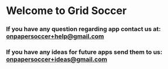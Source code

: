 # Welcome to Grid Soccer

### If you have any question regarding app contact us at: onpapersoccer+help@gmail.com

### If you have any ideas for future apps send them to us: onpapersoccer+ideas@gmail.com
